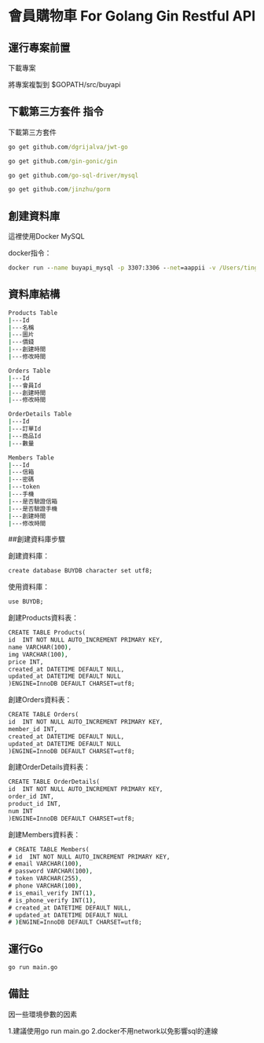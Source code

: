 # 會員購物車 For Golang Gin Restful API



## 運行專案前置

下載專案

將專案複製到 $GOPATH/src/buyapi


## 下載第三方套件 指令

下載第三方套件

```cmd
go get github.com/dgrijalva/jwt-go

go get github.com/gin-gonic/gin

go get github.com/go-sql-driver/mysql

go get github.com/jinzhu/gorm
```

## 創建資料庫

這裡使用Docker MySQL

docker指令：

```cmd
docker run --name buyapi_mysql -p 3307:3306 --net=aappii -v /Users/tingk/DockerProject/buyapi-mysql/mysql-data:/var/lib/mysql -v /Users/tingk/DockerProject/buyapi-mysql/mysql-config:/etc/mysql/conf.d -e MYSQL_ROOT_PASSWORD=12345600 -d mysql:8.0.12 --character-set-server=utf8 --collation-server=utf8_unicode_ci --init-connect='SET NAMES UTF8;'
```

## 資料庫結構

```cmd
Products Table
|---Id
|---名稱 
|---圖片 
|---價錢
|---創建時間
|---修改時間
```

```cmd
Orders Table
|---Id 
|---會員Id 
|---創建時間
|---修改時間
```

```cmd
OrderDetails Table
|---Id
|---訂單Id
|---商品Id
|---數量
```

```cmd
Members Table
|---Id
|---信箱
|---密碼
|---token
|---手機
|---是否驗證信箱
|---是否驗證手機
|---創建時間
|---修改時間
```

##創建資料庫步驟

創建資料庫：
```cmd
create database BUYDB character set utf8;
```

使用資料庫：
```cmd
use BUYDB;
```

創建Products資料表：
```cmd
CREATE TABLE Products(
id  INT NOT NULL AUTO_INCREMENT PRIMARY KEY,
name VARCHAR(100),
img VARCHAR(100),
price INT,
created_at DATETIME DEFAULT NULL,
updated_at DATETIME DEFAULT NULL
)ENGINE=InnoDB DEFAULT CHARSET=utf8;
```


創建Orders資料表：
```cmd
CREATE TABLE Orders(
id  INT NOT NULL AUTO_INCREMENT PRIMARY KEY,
member_id INT,
created_at DATETIME DEFAULT NULL,
updated_at DATETIME DEFAULT NULL
)ENGINE=InnoDB DEFAULT CHARSET=utf8;
```


創建OrderDetails資料表：
```cmd
CREATE TABLE OrderDetails(
id  INT NOT NULL AUTO_INCREMENT PRIMARY KEY,
order_id INT,
product_id INT,
num INT
)ENGINE=InnoDB DEFAULT CHARSET=utf8;
```

創建Members資料表：
```cmd
# CREATE TABLE Members(
# id  INT NOT NULL AUTO_INCREMENT PRIMARY KEY,
# email VARCHAR(100),
# password VARCHAR(100),
# token VARCHAR(255),
# phone VARCHAR(100),
# is_email_verify INT(1),
# is_phone_verify INT(1),
# created_at DATETIME DEFAULT NULL,
# updated_at DATETIME DEFAULT NULL
# )ENGINE=InnoDB DEFAULT CHARSET=utf8;
```




## 運行Go

```cmd
go run main.go
```


## 備註

因一些環境參數的因素

1.建議使用go run main.go
2.docker不用network以免影響sql的連線
